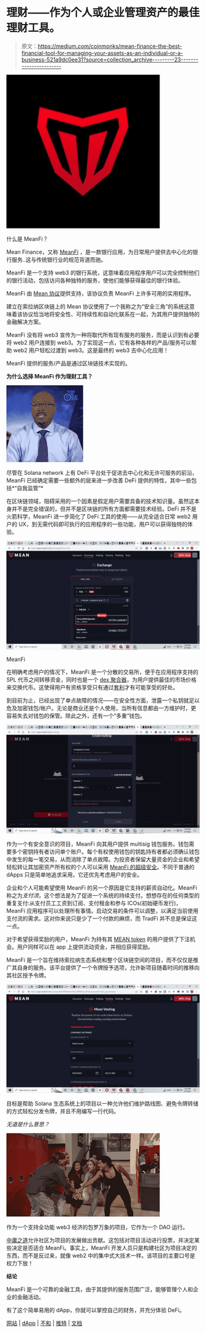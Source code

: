 # 理财——作为个人或企业管理资产的最佳理财工具。

> 原文：<https://medium.com/coinmonks/mean-finance-the-best-financial-tool-for-managing-your-assets-as-an-individual-or-a-business-521a9dc0ee31?source=collection_archive---------23----------------------->

![](img/f7a7909768aca5ef1fe2fd6bcb376e97.png)

什么是 MeanFi？

Mean Finance，又称 [MeanFi](https://app.meanfi.com/) ，是一款银行应用，为日常用户提供去中心化的银行服务..这与传统银行业的规范背道而驰。

MeanFi 是一个支持 web3 的银行系统，这意味着应用程序用户可以完全控制他们的银行活动，包括访问各种独特的服务，使他们能够获得最佳的银行体验。

MeanFi 由 [Mean 协议](https://docs.meanfi.com/products/mean-protocol)提供支持，该协议负责 MeanFi 上许多可用的实用程序。

建立在索拉纳区块链上的 Mean 协议使用了一个我称之为“安全三角”的系统这意味着该协议恰当地将安全性、可持续性和自动化联系在一起，为其用户提供独特的金融解决方案。

MeanFi 没有将 web3 宣传为一种将取代所有现有服务的服务，而是认识到有必要将 web2 用户连接到 web3。为了实现这一点，它有各种各样的产品/服务可以帮助 web2 用户轻松过渡到 web3。这是最终的 web3 去中心化应用！

MeanFi 提供的服务/产品是通过区块链技术实现的。

**为什么选择 MeanFi 作为理财工具？**

![](img/a228b71b0e37bb74504b02d2db15429d.png)

尽管在 Solana network 上有 DeFi 平台处于促进去中心化和无许可服务的前沿，MeanFi 已经确定需要一些额外的层来进一步改善 DeFi 提供的特性，其中一些包括*“自我监管”*

在区块链领域，阻碍采用的一个因素是假定用户需要具备的技术知识量。虽然这本身并不是完全错误的，但并不是区块链的所有方面都需要技术经验。DeFi 并不是火箭科学，MeanFi 进一步简化了 DeFi 工具的使用——从完全适合日常 web2 用户的 UX，到无需代码即可执行的应用程序的一些功能，用户可以获得独特的体验。

![](img/8f258717e88d33c08f3b131df86c92f8.png)

MeanFi

在明确考虑用户的情况下，MeanFi 是一个分散的交易所，便于在应用程序支持的 SPL 代币之间转移资金，同时也是一个 [dex 聚合器](https://www.bitdegree.org/crypto/learn/crypto-terms/what-is-dex-aggregator)，为用户提供最佳的市场价格来交换代币。这使得用户有资格享受只有通过[套利](https://www.investopedia.com/terms/a/arbitrage.asp)才有可能享受的好处。

到目前为止，已经出现了单点故障的情况——在安全性方面，泄露一个私钥就足以危及加密钱包/帐户。无论是商业还是个人使用，当所有信息都由一方维护时，更容易失去对钱包的保管。除此之外，还有一个“多重”钱包。

![](img/5f9f87bdceefa606b8135c393ff4d240.png)

作为一个有安全意识的项目，MeanFi 向其用户提供 multisig 钱包服务。钱包需要多个密钥持有者访问单个账户。每个有权使用钱包的钥匙持有者都必须确认钱包中发生的每一笔交易，从而消除了单点故障。为投资者保留大量资金的企业和希望轻松转让其加密资产所有权的个人可以采用 [MeanFi 的超级安全](https://docs.meanfi.com/products/mean-protocol/supersafe-whitepaper)。不同于普通的 dApps 只是简单地追求采用，它还优先考虑用户的安全。

企业和个人可能希望使用 MeanFi 的另一个原因是它支持的薪资自动化。MeanFi 称之为*支付流*，这个想法是为了促进一个系统的持续支付。想想存在的任何类型的重复支付:从支付员工工资到订阅、支付租金和参与 ICOs(初始硬币发行)，MeanFi 应用程序可以处理所有事情。启动交易的条件可以调整，以满足当前使用支付流的需求。这对你来说只是少了一个付款的麻烦，而 TradFi 并不总是保证这一点。

对于希望获得奖励的用户，MeanFi 为持有其 [MEAN token](https://coinmarketcap.com/currencies/meanfi/) 的用户提供了下注机会。用户同样可以在 app 上提供流动资金，并相应获得奖励。

MeanFi 是一个旨在维持索拉纳生态系统和整个区块链空间的项目，而不仅仅是推广其自身的服务。该平台提供了一个令牌授予选项，允许新项目随着时间的推移向其社区授予令牌。

![](img/3554ace3648bb861d714e2da4d0c8107.png)

目标是帮助 Solana 生态系统上的项目以一种允许他们维护路线图、避免令牌转储的方式轻松分发令牌，并且不用编写一行代码。

*无道是什么意思？*

![](img/947fa918cb3c55c1d3ff9a6ea8cf5187.png)

作为一个支持全功能 web3 经济的包罗万象的项目，它作为一个 DAO 运行。

[中庸之道](https://docs.meanfi.com/dao/the-dao)允许社区为项目的发展做出贡献。这包括对项目活动进行投票，并决定某些决定是否适合 MeanFi。事实上，MeanFi 开发人员只是构建社区为项目决定的东西，而不是反过来，就像 web2 中的集中式大技术一样。该项目的主要口号是权力下放！

**结论**

MeanFi 是一个可靠的金融工具，由于其提供的服务范围广泛，能够管理个人和企业的金融活动。

有了这个简单易用的 dApp，你就可以掌控自己的财务，并充分体验 DeFi。

[网站](https://meanfi.com/) | [dApp](https://app.meanfi.com/) | [不和](https://discord.gg/xxc7z2M4) | [推特](https://twitter.com/meanfinance?t=9L4Lc1itq7I73HuuxPV8RA&s=09) | [文档](https://docs.meanfi.com/)
